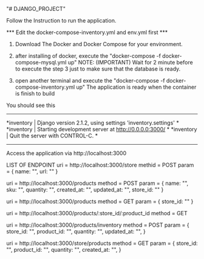"# DJANGO_PROJECT" 


Follow the Instruction to run the application.



*** Edit the docker-compose-inventory.yml and env.yml first ***



1. Download The Docker and Docker Compose for your environment.
2. after installing of docker, execute the "docker-compose -f docker-compose-mysql.yml up"
NOTE:
(IMPORTANT) Wait for 2 minute before to execute the step 3 just to make sure that the database is ready.

3. open another terminal and execute the "docker-compose -f docker-compose-inventory.yml up"
The application is ready when the container is finish to build 

You should see this 
************************************************************************
*inventory | Django version 2.1.2, using settings 'inventory.settings'  *
*inventory | Starting development server at http://0.0.0.0:3000/        *
*inventory | Quit the server with CONTROL-C.                            *
************************************************************************

Access the application via http://localhost:3000


LIST OF ENDPOINT
uri = http://localhost:3000/store
methid = POST
param = {
    name: "",
    url: ""
}


uri = http://localhost:3000/products
method = POST
param = {
    name: "",
    sku: "",
    quantity: "",
    created_at: "",
    updated_at: "",
    store_id: ""
}

uri = http://localhost:3000/products
method = GET
param = {
    store_id: ""
}


uri = http://localhost:3000/products/:store_id/:product_id 
method = GET

uri = http://localhost:3000/products/inventory
method = POST
param = {
    store_id: "",
    product_id: "",
    quantity: "",
    updated_at: "",
}

uri = http://localhost:3000/store/products
method = GET
param = {
    store_id: "",
    product_id: "",
    quantity: "",
    created_at: "",
}
